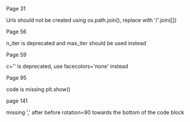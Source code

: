 Page 31

Urls should not be created using os.path.join(), replace with '/'.join([])

Page 56

n_iter is deprecated and max_iter should be used instead

Page 59

c='' is deprecated, use facecolors='none' instead

Page 95

code is missing plt.show()

page 141

missing ',' after before rotation=90 towards the bottom of the code block

